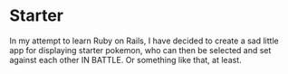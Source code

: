# Starter

In my attempt to learn Ruby on Rails, I have decided to create a sad little app for displaying starter pokemon, who can then be selected and set against each other IN BATTLE. Or something like that, at least. 